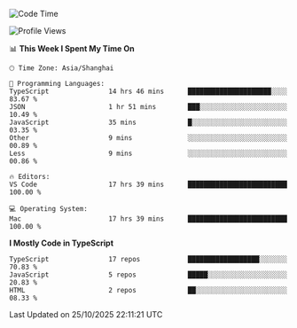 <!--START_SECTION:waka-->
![Code Time](http://img.shields.io/badge/Code%20Time-8%2C541%20hrs%2048%20mins-blue)

![Profile Views](http://img.shields.io/badge/Profile%20Views-0-blue)

📊 **This Week I Spent My Time On** 

```text
🕑︎ Time Zone: Asia/Shanghai

💬 Programming Languages: 
TypeScript               14 hrs 46 mins      █████████████████████░░░░   83.67 % 
JSON                     1 hr 51 mins        ███░░░░░░░░░░░░░░░░░░░░░░   10.49 % 
JavaScript               35 mins             █░░░░░░░░░░░░░░░░░░░░░░░░   03.35 % 
Other                    9 mins              ░░░░░░░░░░░░░░░░░░░░░░░░░   00.89 % 
Less                     9 mins              ░░░░░░░░░░░░░░░░░░░░░░░░░   00.86 % 

🔥 Editors: 
VS Code                  17 hrs 39 mins      █████████████████████████   100.00 % 

💻 Operating System: 
Mac                      17 hrs 39 mins      █████████████████████████   100.00 % 
```

**I Mostly Code in TypeScript** 

```text
TypeScript               17 repos            ██████████████████░░░░░░░   70.83 % 
JavaScript               5 repos             █████░░░░░░░░░░░░░░░░░░░░   20.83 % 
HTML                     2 repos             ██░░░░░░░░░░░░░░░░░░░░░░░   08.33 % 
```




 Last Updated on 25/10/2025 22:11:21 UTC
<!--END_SECTION:waka-->
